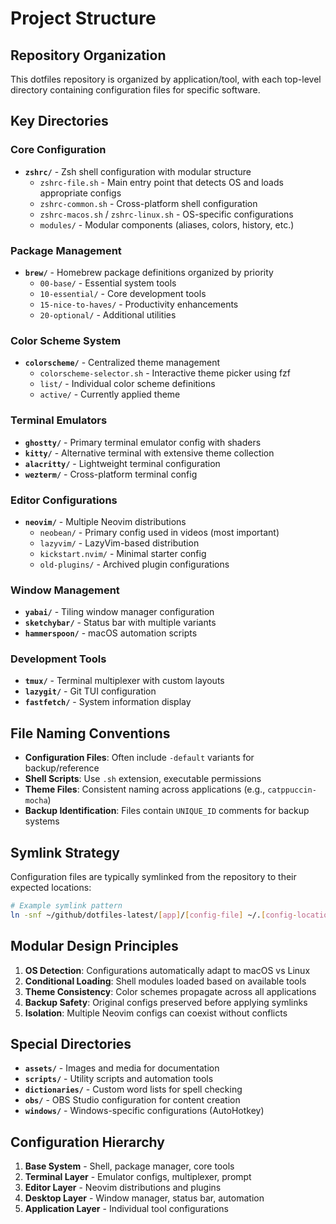 # Project Structure

## Repository Organization

This dotfiles repository is organized by application/tool, with each top-level directory containing configuration files for specific software.

## Key Directories

### Core Configuration
- **`zshrc/`** - Zsh shell configuration with modular structure
  - `zshrc-file.sh` - Main entry point that detects OS and loads appropriate configs
  - `zshrc-common.sh` - Cross-platform shell configuration
  - `zshrc-macos.sh` / `zshrc-linux.sh` - OS-specific configurations
  - `modules/` - Modular components (aliases, colors, history, etc.)

### Package Management
- **`brew/`** - Homebrew package definitions organized by priority
  - `00-base/` - Essential system tools
  - `10-essential/` - Core development tools
  - `15-nice-to-haves/` - Productivity enhancements
  - `20-optional/` - Additional utilities

### Color Scheme System
- **`colorscheme/`** - Centralized theme management
  - `colorscheme-selector.sh` - Interactive theme picker using fzf
  - `list/` - Individual color scheme definitions
  - `active/` - Currently applied theme

### Terminal Emulators
- **`ghostty/`** - Primary terminal emulator config with shaders
- **`kitty/`** - Alternative terminal with extensive theme collection
- **`alacritty/`** - Lightweight terminal configuration
- **`wezterm/`** - Cross-platform terminal config

### Editor Configurations
- **`neovim/`** - Multiple Neovim distributions
  - `neobean/` - Primary config used in videos (most important)
  - `lazyvim/` - LazyVim-based distribution
  - `kickstart.nvim/` - Minimal starter config
  - `old-plugins/` - Archived plugin configurations

### Window Management
- **`yabai/`** - Tiling window manager configuration
- **`sketchybar/`** - Status bar with multiple variants
- **`hammerspoon/`** - macOS automation scripts

### Development Tools
- **`tmux/`** - Terminal multiplexer with custom layouts
- **`lazygit/`** - Git TUI configuration
- **`fastfetch/`** - System information display

## File Naming Conventions

- **Configuration Files**: Often include `-default` variants for backup/reference
- **Shell Scripts**: Use `.sh` extension, executable permissions
- **Theme Files**: Consistent naming across applications (e.g., `catppuccin-mocha`)
- **Backup Identification**: Files contain `UNIQUE_ID` comments for backup systems

## Symlink Strategy

Configuration files are typically symlinked from the repository to their expected locations:
```bash
# Example symlink pattern
ln -snf ~/github/dotfiles-latest/[app]/[config-file] ~/.[config-location]
```

## Modular Design Principles

1. **OS Detection**: Configurations automatically adapt to macOS vs Linux
2. **Conditional Loading**: Shell modules loaded based on available tools
3. **Theme Consistency**: Color schemes propagate across all applications
4. **Backup Safety**: Original configs preserved before applying symlinks
5. **Isolation**: Multiple Neovim configs can coexist without conflicts

## Special Directories

- **`assets/`** - Images and media for documentation
- **`scripts/`** - Utility scripts and automation tools
- **`dictionaries/`** - Custom word lists for spell checking
- **`obs/`** - OBS Studio configuration for content creation
- **`windows/`** - Windows-specific configurations (AutoHotkey)

## Configuration Hierarchy

1. **Base System** - Shell, package manager, core tools
2. **Terminal Layer** - Emulator configs, multiplexer, prompt
3. **Editor Layer** - Neovim distributions and plugins  
4. **Desktop Layer** - Window manager, status bar, automation
5. **Application Layer** - Individual tool configurations